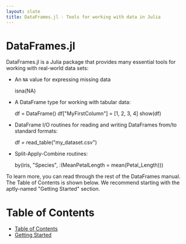 ```yaml
---
layout: slate
title: DataFrames.jl - Tools for working with data in Julia
---
```


# DataFrames.jl

DataFrames.jl is a Julia package that provides many essential tools for working with real-world data sets:

* An `NA` value for expressing missing data

	isna(NA)

* A DataFrame type for working with tabular data:

	df = DataFrame()
	df["MyFirstColumn"] = [1, 2, 3, 4]
	show(df)

* DataFrame I/O routines for reading and writing DataFrames from/to standard formats:

	df = read_table("my_dataset.csv")

* Split-Apply-Combine routines:

	by(iris, "Species", :(MeanPetalLength = mean(Petal_Length)))

To learn more, you can read through the rest of the DataFrames manual. The Table of Contents is shown below. We recommend starting with the aptly-named "Getting Started" section.

# Table of Contents

* [Table of Contents](http://harlanh.github.com/DataFrames.jl/index.html)
* [Getting Started](http://harlanh.github.com/DataFrames.jl/getting_started.html)
